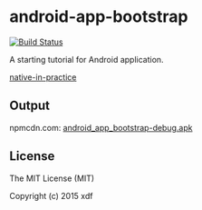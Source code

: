# android-app-bootstrap

[![Build Status](https://travis-ci.org/xudafeng/android-app-bootstrap.svg?branch=master)](https://travis-ci.org/xudafeng/android-app-bootstrap)

A starting tutorial for Android application.

[native-in-practice](https://xudafeng.github.io/slide/archives/native-in-practice)

## Output

npmcdn.com: [android_app_bootstrap-debug.apk](//npmcdn.com/android-app-bootstrap@latest/android_app_bootstrap/build/outputs/apk/android_app_bootstrap-debug.apk)

## License

The MIT License (MIT)

Copyright (c) 2015 xdf
